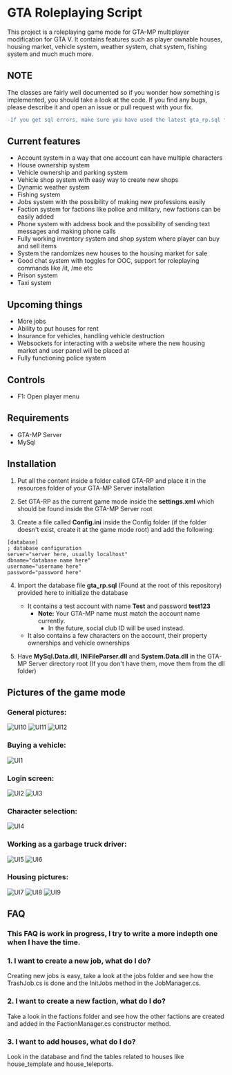 # GTA Roleplaying Script

This project is a roleplaying game mode for GTA-MP multiplayer modification for GTA V. It contains features such as player ownable houses, housing market, vehicle system, weather system, chat system, fishing system and much much more.

## NOTE
The classes are fairly well documented so if you wonder how something is implemented, you should take a look at the code. If you find any bugs, please describe it and open an issue or pull request with your fix.

```diff
-If you get sql errors, make sure you have used the latest gta_rp.sql file
```

## Current features
- Account system in a way that one account can have multiple characters
- House ownership system
- Vehicle ownership and parking system
- Vehicle shop system with easy way to create new shops
- Dynamic weather system
- Fishing system
- Jobs system with the possibility of making new professions easily
- Faction system for factions like police and military, new factions can be easily added
- Phone system with address book and the possibility of sending text messages and making phone calls
- Fully working inventory system and shop system where player can buy and sell items
- System the randomizes new houses to the housing market for sale
- Good chat system with toggles for OOC, support for roleplaying commands like /it, /me etc
- Prison system
- Taxi system

## Upcoming things
- More jobs
- Ability to put houses for rent
- Insurance for vehicles, handling vehicle destruction
- Websockets for interacting with a website where the new housing market and user panel will be placed at
- Fully functioning police system

## Controls
- F1: Open player menu

## Requirements

- GTA-MP Server
- MySql

## Installation

1. Put all the content inside a folder called GTA-RP and place it in the resources folder of your GTA-MP Server installation

2. Set GTA-RP as the current game mode inside the **settings.xml** which should be found inside the GTA-MP Server root

3. Create a file called **Config.ini** inside the Config folder (if the folder doesn't exist, create it at the game mode root) and add the following:

```
[database]
; database configuration
server="server here, usually localhost"
dbname="database name here"
username="username here"
password="password here"
```

4. Import the database file **gta_rp.sql** (Found at the root of this repository) provided here to initialize the database
	- It contains a test account with name **Test** and password **test123**
		- **Note:** Your GTA-MP name must match the account name currently. 
			- In the future, social club ID will be used instead.
	- It also contains a few characters on the account, their property ownerships and vehicle ownerships

5. Have **MySql.Data.dll**, **INIFileParser.dll** and **System.Data.dll** in the GTA-MP Server directory root (If you don't have them, move them from the dll folder)

## Pictures of the game mode

### General pictures:
![UI10](Images/1.png)
![UI11](Images/3.png)
![UI12](Images/4.png)

### Buying a vehicle:
![UI1](Images/12.png)

### Login screen:
![UI2](Images/5.png)
![UI3](Images/6.png)

### Character selection:
![UI4](Images/2.png)

### Working as a garbage truck driver:
![UI5](Images/10.png)
![UI6](Images/11.png)

### Housing pictures:
![UI7](Images/7.png)
![UI8](Images/8.png)
![UI9](Images/9.png)

## FAQ

### This FAQ is work in progress, I try to write a more indepth one when I have the time.

### 1. I want to create a new job, what do I do?
Creating new jobs is easy, take a look at the jobs folder and see how the TrashJob.cs is done and the InitJobs method in the JobManager.cs.

### 2. I want to create a new faction, what do I do?
Take a look in the factions folder and see how the other factions are created and added in the FactionManager.cs constructor method.

### 3. I want to add houses, what do I do?
Look in the database and find the tables related to houses like house_template and house_teleports.

